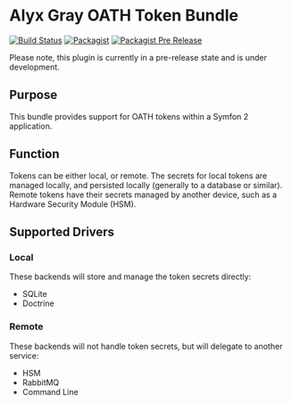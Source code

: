 # Alyx Gray OATH Token Bundle
[![Build Status](https://travis-ci.org/kategray/AlyxGrayOathTokenBundle.svg?branch=master)](https://travis-ci.org/kategray/AlyxGrayOathTokenBundle)
[![Packagist](https://img.shields.io/packagist/dt/alyxgray/oath-token-bundle.svg)](https://packagist.org/packages/alyxgray/oath-token-bundle)
[![Packagist Pre Release](https://img.shields.io/packagist/vpre/alyxgray/oath-token-bundle.svg)](https://packagist.org/packages/alyxgray/oath-token-bundle)

Please note, this plugin is currently in a pre-release state and is under development.

## Purpose
This bundle provides support for OATH tokens within a Symfon 2 application.

## Function
Tokens can be either local, or remote.  The secrets for local tokens are
managed locally, and persisted locally (generally to a database or similar).
Remote tokens have their secrets managed by another device, such as a
Hardware Security Module (HSM).

## Supported Drivers

### Local
These backends will store and manage the token secrets directly:

* SQLite
* Doctrine

### Remote
These backends will not handle token secrets, but will delegate to another service:

* HSM
* RabbitMQ
* Command Line
